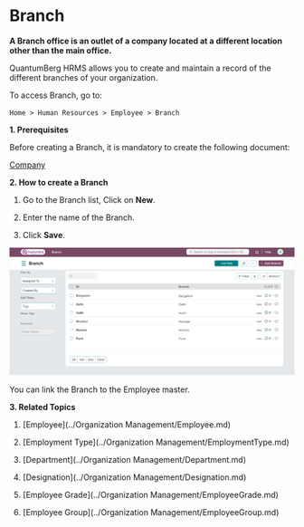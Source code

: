 # Branch

**A Branch office is an outlet of a company located at a different location other than the main office.**

QuantumBerg HRMS allows you to create and maintain a record of the different branches of your organization.

To access Branch, go to:

    Home > Human Resources > Employee > Branch

**1. Prerequisites**

Before creating a Branch, it is mandatory to create the following document:

[Company](../Organization%20Management/Company.md)

**2. How to create a Branch**

1. Go to the Branch list, Click on **New**.

2. Enter the name of the Branch.

3. Click **Save**.

![Branch](../images/Branch.png)

You can link the Branch to the Employee master.

**3. Related Topics** 

1. [Employee](../Organization Management/Employee.md)

2. [Employment Type](../Organization Management/EmploymentType.md)

3. [Department](../Organization Management/Department.md)

4. [Designation](../Organization Management/Designation.md)

5. [Employee Grade](../Organization Management/EmployeeGrade.md)

6. [Employee Group](../Organization Management/EmployeeGroup.md)
